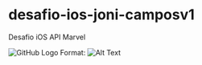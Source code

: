 # desafio-ios-joni-camposv1
Desafio iOS API Marvel

![GitHub Logo](/images/logo.png)
Format: ![Alt Text](url)

